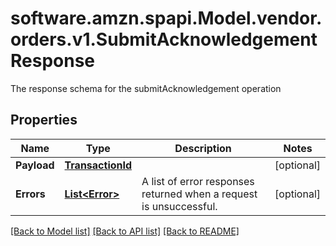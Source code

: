 # software.amzn.spapi.Model.vendor.orders.v1.SubmitAcknowledgementResponse
The response schema for the submitAcknowledgement operation

## Properties

Name | Type | Description | Notes
------------ | ------------- | ------------- | -------------
**Payload** | [**TransactionId**](TransactionId.md) |  | [optional] 
**Errors** | [**List&lt;Error&gt;**](Error.md) | A list of error responses returned when a request is unsuccessful. | [optional] 

[[Back to Model list]](../README.md#documentation-for-models) [[Back to API list]](../README.md#documentation-for-api-endpoints) [[Back to README]](../README.md)

